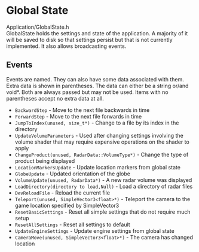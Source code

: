 # Global State
Application/GlobalState.h  
GlobalState holds the settings and state of the application. A majority of it will be saved to disk so that settings persist but that is not currently implemented. It also allows broadcasting events.

## Events
Events are named. They can also have some data associated with them. Extra data is shown in parentheses. The data can either be a string or/and void*. Both are always passed but may not be used. Items with no parentheses accept no extra data at all.
* `BackwardStep` - Move to the next file backwards in time
* `ForwardStep` - Move to the next file forwards in time
* `JumpToIndex(unused, size_t*)` - Change to a file by its index in the directory
* `UpdateVolumeParameters` - Used after changing settings involving the volume shader that may require expensive operations on the shader to apply
* `ChangeProduct(unused, RadarData::VolumeType*)` - Change the type of product being displayed
* `LocationMarkersUpdate` - Update location markers from global state
* `GlobeUpdate` - Updated orientation of the globe
* `VolumeUpdate(unused, RadarData*)` - A new radar volume was displayed
* `LoadDirectory(directory to load,Null)` - Load a directory of radar files
* `DevReloadFile` - Reload the current file
* `Teleport(unused, SimpleVector3<float>*)` - Teleport the camera to the game location specified by SimpleVector3
* `ResetBasicSettings` - Reset all simple settings that do not require much setup
* `ResetAllSettings` - Reset all settings to default
* `UpdateEngineSettings` - Update engine settings from global state
* `CameraMove(unused, SimpleVector3<float>*)` - The camera has changed location